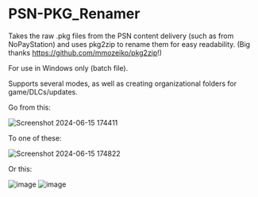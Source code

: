 # PSN-PKG_Renamer
Takes the raw .pkg files from the PSN content delivery (such as from NoPayStation) and uses pkg2zip to rename them for easy readability. (Big thanks https://github.com/mmozeiko/pkg2zip!)

For use in Windows only (batch file). 

Supports several modes, as well as creating organizational folders for game/DLCs/updates. 

Go from this:

![Screenshot 2024-06-15 174411](https://github.com/treyus30/PSN-PKG_Renamer/assets/136277393/fb4a8982-d97c-4272-95e7-fd99a791f44d)

To one of these:

![Screenshot 2024-06-15 174822](https://github.com/treyus30/PSN-PKG_Renamer/assets/136277393/f53a49ca-1c98-4d9e-938a-cc85c20c71b7)


Or this: 

![image](https://github.com/treyus30/PSN-PKG_Renamer/assets/136277393/75d376ba-0574-4070-b9c5-ed76392c4f2c)
![image](https://github.com/treyus30/PSN-PKG_Renamer/assets/136277393/7a2dc888-1805-4bea-97e8-2ef5f072893f)
